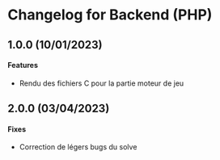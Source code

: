 # Changelog for Backend (PHP)

## 1.0.0 (10/01/2023)

#### Features

- Rendu des fichiers C pour la partie moteur de jeu

## 2.0.0 (03/04/2023)

#### Fixes

- Correction de légers bugs du solve 

